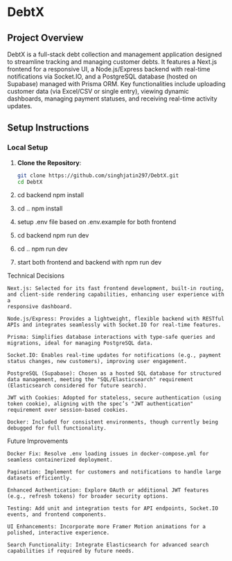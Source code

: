 # DebtX

## Project Overview

DebtX is a full-stack debt collection and management application designed to streamline tracking and managing customer debts. It features a Next.js frontend for a responsive UI, a Node.js/Express backend with real-time notifications via Socket.IO, and a PostgreSQL database (hosted on Supabase) managed with Prisma ORM. Key functionalities include uploading customer data (via Excel/CSV or single entry), viewing dynamic dashboards, managing payment statuses, and receiving real-time activity updates.

## Setup Instructions

### Local Setup

1. **Clone the Repository**:
   ```bash
   git clone https://github.com/singhjatin297/DebtX.git
   cd DebtX
   ```
2. cd backend
   npm install

3. cd ..
   npm install

4. setup .env file based on .env.example for both frontend

5. cd backend
   npm run dev

6. cd ..
   npm run dev

7. start both frontend and backend with npm run dev

Technical Decisions

    Next.js: Selected for its fast frontend development, built-in routing, and client-side rendering capabilities, enhancing user experience with a
    responsive dashboard.

    Node.js/Express: Provides a lightweight, flexible backend with RESTful APIs and integrates seamlessly with Socket.IO for real-time features.

    Prisma: Simplifies database interactions with type-safe queries and migrations, ideal for managing PostgreSQL data.

    Socket.IO: Enables real-time updates for notifications (e.g., payment status changes, new customers), improving user engagement.

    PostgreSQL (Supabase): Chosen as a hosted SQL database for structured data management, meeting the "SQL/Elasticsearch" requirement (Elasticsearch considered for future search).

    JWT with Cookies: Adopted for stateless, secure authentication (using token cookie), aligning with the spec’s "JWT authentication" requirement over session-based cookies.

    Docker: Included for consistent environments, though currently being debugged for full functionality.

Future Improvements

    Docker Fix: Resolve .env loading issues in docker-compose.yml for seamless containerized deployment.

    Pagination: Implement for customers and notifications to handle large datasets efficiently.

    Enhanced Authentication: Explore OAuth or additional JWT features (e.g., refresh tokens) for broader security options.

    Testing: Add unit and integration tests for API endpoints, Socket.IO events, and frontend components.

    UI Enhancements: Incorporate more Framer Motion animations for a polished, interactive experience.

    Search Functionality: Integrate Elasticsearch for advanced search capabilities if required by future needs.
